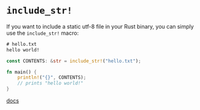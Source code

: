 # `include_str!`

If you want to include a static utf-8 file in your Rust binary, you can simply
use the `include_str!` macro:

```txt
# hello.txt
hello world!
```

```rust
const CONTENTS: &str = include_str!("hello.txt");

fn main() {
    println!("{}", CONTENTS);
    // prints "hello world!"
}
```

[docs](https://doc.rust-lang.org/std/macro.include_str.html)
